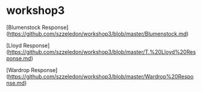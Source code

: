 # workshop3
[Blumenstock Response] (https://github.com/szzeledon/workshop3/blob/master/Blumenstock.md)

[Lloyd Response] (https://github.com/szzeledon/workshop3/blob/master/T.%20Lloyd%20Response.md)

[Wardrop Response] (https://github.com/szzeledon/workshop3/blob/master/Wardrop%20Response.md)
